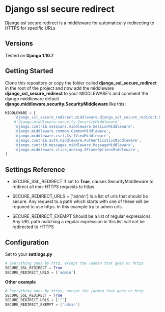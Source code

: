 # Django ssl secure redirect
Django ssl secure redirect is a middleware for automatically redirecting to HTTPS for specific URLs

## Versions

Tested on **Django 1.10.7**

## Getting Started

Clone this repository or copy the folder called **django_ssl_secure_redirect** in the root of the
project and now add the middleware **django_ssl_secure_redirect** to your MIDDLEWARE's and comment
the django middleware default **django.middleware.security.SecurityMiddleware**
like this:

```python
MIDDLEWARE = [
    'django_ssl_secure_redirect.middleware.django_ssl_secure_redirect.SecurityMiddleware',
    #'django.middleware.security.SecurityMiddleware',
    'django.contrib.sessions.middleware.SessionMiddleware',
    'django.middleware.common.CommonMiddleware',
    'django.middleware.csrf.CsrfViewMiddleware',
    'django.contrib.auth.middleware.AuthenticationMiddleware',
    'django.contrib.messages.middleware.MessageMiddleware',
    'django.middleware.clickjacking.XFrameOptionsMiddleware',
]
```

## Settings Reference

- SECURE_SSL_REDIRECT
If set to **True**, causes SecurityMiddleware to redirect all non-HTTPS requests to https

- SECURE_REDIRECT_URLS = ['admin']
Is a list of urls that should be secure. Any request to a path which starts with one of these will be required to use https.
In this example try to admin urls.

- SECURE_REDIRECT_EXEMPT
Should be a list of regular expressions. Any URL path matching a regular expression in this list will not be redirected to HTTPS 

## Configuration

Set to your **settings.py**

```python
# Everything goes by http, except the /admin that goes on https
SECURE_SSL_REDIRECT = True
SECURE_REDIRECT_URLS = ['admin']
```
**Other example**
```python
# Everything goes by https, except the /admin that goes on http
SECURE_SSL_REDIRECT = True
SECURE_REDIRECT_URLS = ['^']
SECURE_REDIRECT_EXEMPT = ['admin']
```
